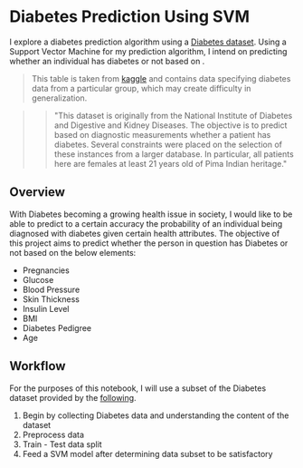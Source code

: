 # Diabetes Prediction Using SVM

I explore a diabetes prediction algorithm using a [Diabetes dataset](https://www.dropbox.com/s/uh7o7uyeghqkhoy/diabetes.csv?dl=0). Using a Support Vector Machine for my prediction algorithm, I intend on predicting whether an individual has diabetes or not based on . 
> This table is taken from [kaggle](https://www.kaggle.com/) and contains data specifying diabetes data from a particular group, which may create difficulty in generalization.

>> "This dataset is originally from the National Institute of Diabetes and Digestive and Kidney Diseases. The objective is to predict based on diagnostic measurements whether a patient has diabetes. Several constraints were placed on the selection of these instances from a larger database. In particular, all patients here are females at least 21 years old of Pima Indian heritage."

## Overview

With Diabetes becoming a growing health issue in society, I would like to be able to predict to a certain accuracy the probability of an individual being diagnosed with diabetes given certain health attributes. The objective of this project aims to predict whether the person in question has Diabetes or not based on the below elements: 

- Pregnancies
- Glucose
- Blood Pressure
- Skin Thickness
- Insulin Level
- BMI
- Diabetes Pedigree
- Age 

## Workflow

For the purposes of this notebook, I will use a subset of the Diabetes dataset provided by the [following](https://www.dropbox.com/s/uh7o7uyeghqkhoy/diabetes.csv?dl=0). 

1. Begin by collecting Diabetes data and understanding the content of the dataset
2. Preprocess data
3. Train - Test data split
4. Feed a SVM model after determining data subset to be satisfactory

